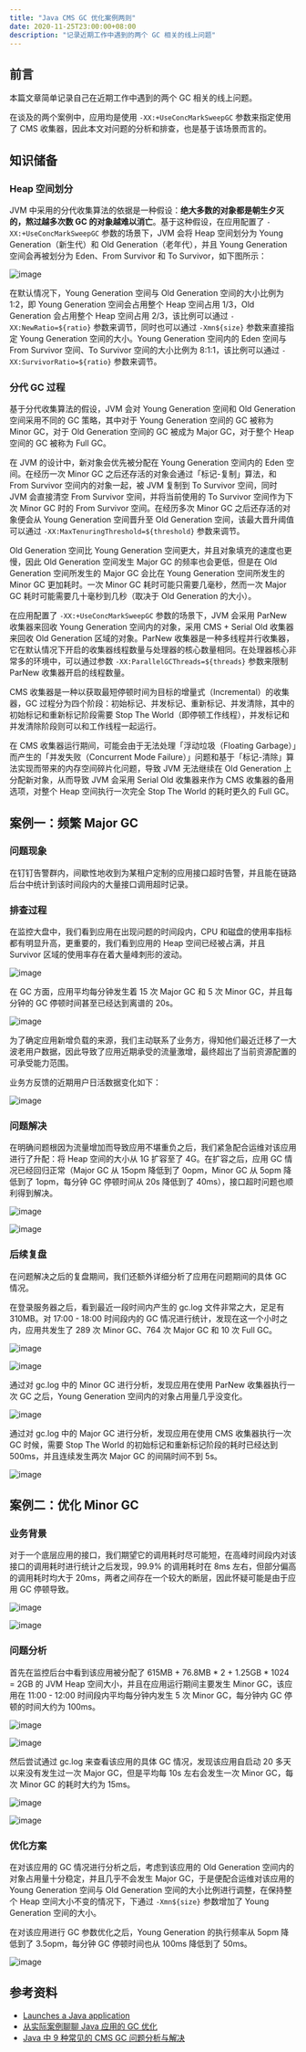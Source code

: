 ```yaml
---
title: "Java CMS GC 优化案例两则"
date: 2020-11-25T23:00:00+08:00
description: "记录近期工作中遇到的两个 GC 相关的线上问题"
---
```


## 前言

本篇文章简单记录自己在近期工作中遇到的两个 GC 相关的线上问题。

在谈及的两个案例中，应用均是使用 `-XX:+UseConcMarkSweepGC` 参数来指定使用了 CMS 收集器，因此本文对问题的分析和排查，也是基于该场景而言的。<!--more-->

## 知识储备

### Heap 空间划分

JVM 中采用的分代收集算法的依据是一种假设：**绝大多数的对象都是朝生夕灭的，熬过越多次数 GC 的对象越难以消亡**。基于这种假设，在应用配置了 `-XX:+UseConcMarkSweepGC` 参数的场景下，JVM 会将 Heap 空间划分为 Young Generation（新生代）和 Old Generation（老年代），并且 Young Generation 空间会再被划分为 Eden、From Survivor 和 To Survivor，如下图所示：

![image](/images/java-cms-gc-optimizations/java-heap.png)

在默认情况下，Young Generation 空间与 Old Generation 空间的大小比例为 1:2，即 Young Generation 空间会占用整个 Heap 空间占用 1/3，Old Generation 会占用整个 Heap 空间占用 2/3，该比例可以通过 `-XX:NewRatio=${ratio}` 参数来调节，同时也可以通过 `-Xmn${size}` 参数来直接指定 Young Generation 空间的大小。Young Generation 空间内的 Eden 空间与 From Survivor 空间、To Survivor 空间的大小比例为 8:1:1，该比例可以通过 `-XX:SurvivorRatio=${ratio}` 参数来调节。

### 分代 GC 过程

基于分代收集算法的假设，JVM 会对 Young Generation 空间和 Old Generation 空间采用不同的 GC 策略，其中对于 Young Generation 空间的 GC 被称为 Minor GC，对于 Old Generation 空间的 GC 被成为 Major GC，对于整个 Heap 空间的 GC 被称为 Full GC。

在 JVM 的设计中，新对象会优先被分配在 Young Generation 空间内的 Eden 空间。在经历一次 Minor GC 之后还存活的对象会通过「标记-复制」算法，和 From Survivor 空间内的对象一起，被 JVM 复制到 To Survivor 空间，同时 JVM 会直接清空 From Survivor 空间，并将当前使用的 To Survivor 空间作为下次 Minor GC 时的 From Survivor 空间。在经历多次 Minor GC 之后还存活的对象便会从 Young Generation 空间晋升至 Old Generation 空间，该最大晋升阈值可以通过 `-XX:MaxTenuringThreshold=${threshold}` 参数来调节。

Old Generation 空间比 Young Generation 空间更大，并且对象填充的速度也更慢，因此 Old Generation 空间发生 Major GC 的频率也会更低，但是在 Old Generation 空间所发生的 Major GC 会比在 Young Generation 空间所发生的 Minor GC 更加耗时。一次 Minor GC 耗时可能只需要几毫秒，然而一次 Major GC 耗时可能需要几十毫秒到几秒（取决于 Old Generation 的大小）。

在应用配置了 `-XX:+UseConcMarkSweepGC` 参数的场景下，JVM 会采用 ParNew 收集器来回收 Young Generation 空间内的对象，采用 CMS + Serial Old 收集器来回收 Old Generation 区域的对象。ParNew 收集器是一种多线程并行收集器，它在默认情况下开启的收集器线程数量与处理器的核心数量相同。在处理器核心非常多的环境中，可以通过参数 `-XX:ParallelGCThreads=${threads}` 参数来限制 ParNew 收集器开启的线程数量。

CMS 收集器是一种以获取最短停顿时间为目标的增量式（Incremental）的收集器，GC 过程分为四个阶段：初始标记、并发标记、重新标记、并发清除，其中的初始标记和重新标记阶段需要 Stop The World（即停顿工作线程），并发标记和并发清除阶段则可以和工作线程一起运行。

在 CMS 收集器运行期间，可能会由于无法处理「浮动垃圾（Floating Garbage）」而产生的「并发失败（Concurrent Mode Failure）」问题和基于「标记-清除」算法实现而带来的内存空间碎片化问题，导致 JVM 无法继续在 Old Generation 上分配新对象，从而导致 JVM 会采用 Serial Old 收集器来作为 CMS 收集器的备用选项，对整个 Heap 空间执行一次完全 Stop The World 的耗时更久的 Full GC。

## 案例一：频繁 Major GC

### 问题现象

在钉钉告警群内，间歇性地收到为某租户定制的应用接口超时告警，并且能在链路后台中统计到该时间段内的大量接口调用超时记录。

### 排查过程

在监控大盘中，我们看到应用在出现问题的时间段内，CPU 和磁盘的使用率指标都有明显升高，更重要的，我们看到应用的 Heap 空间已经被占满，并且 Survivor 区域的使用率存在着大量峰刺形的波动。

![image](/images/java-cms-gc-optimizations/1-heap-abnormal.png)

在 GC 方面，应用平均每分钟发生着 15 次 Major GC 和 5 次 Minor GC，并且每分钟的 GC 停顿时间甚至已经达到离谱的 20s。

![image](/images/java-cms-gc-optimizations/1-gc-abnormal.png)

为了确定应用新增负载的来源，我们主动联系了业务方，得知他们最近迁移了一大波老用户数据，因此导致了应用近期承受的流量激增，最终超出了当前资源配置的可承受能力范围。

业务方反馈的近期用户日活数据变化如下：

![image](/images/java-cms-gc-optimizations/daily-active-user.png)

### 问题解决

在明确问题根因为流量增加而导致应用不堪重负之后，我们紧急配合运维对该应用进行了升配：将 Heap 空间的大小从 1G 扩容至了 4G。在扩容之后，应用 GC 情况已经回归正常（Major GC 从 15opm 降低到了 0opm，Minor GC 从 5opm 降低到了 1opm，每分钟 GC 停顿时间从 20s 降低到了 40ms），接口超时问题也顺利得到解决。

![image](/images/java-cms-gc-optimizations/1-heap-normal.png)

![image](/images/java-cms-gc-optimizations/1-gc-normal.png)

### 后续复盘

在问题解决之后的复盘期间，我们还额外详细分析了应用在问题期间的具体 GC 情况。

在登录服务器之后，看到最近一段时间内产生的 gc.log 文件非常之大，足足有 310MB。对 17:00 - 18:00 时间段内的 GC 情况进行统计，发现在这一个小时之内，应用共发生了 289 次 Minor GC、764 次 Major GC 和 10 次 Full GC。

![image](/images/java-cms-gc-optimizations/1-gc-log.png)

![image](/images/java-cms-gc-optimizations/1-gc-times.png)

通过对 gc.log 中的 Minor GC 进行分析，发现应用在使用 ParNew 收集器执行一次 GC 之后，Young Generation 空间内的对象占用量几乎没变化。

![image](/images/java-cms-gc-optimizations/1-gc-minor.png)

通过对 gc.log 中的 Major GC 进行分析，发现应用在使用 CMS 收集器执行一次 GC 时候，需要 Stop The World 的初始标记和重新标记阶段的耗时已经达到 500ms，并且连续发生两次 Major GC 的间隔时间不到 5s。

![image](/images/java-cms-gc-optimizations/1-gc-major.png)

## 案例二：优化 Minor GC

### 业务背景

对于一个底层应用的接口，我们期望它的调用耗时尽可能短，在高峰时间段内对该接口的调用耗时进行统计之后发现，99.9% 的调用耗时在 8ms 左右，但部分偏高的调用耗时均大于 20ms，两者之间存在一个较大的断层，因此怀疑可能是由于应用 GC 停顿导致。

![image](/images/java-cms-gc-optimizations/2-api-count.png)

![image](/images/java-cms-gc-optimizations/2-api-trace.png)

### 问题分析

首先在监控后台中看到该应用被分配了 615MB + 76.8MB \* 2 + 1.25GB \* 1024 = 2GB 的 JVM Heap 空间大小，并且在应用运行期间主要发生 Minor GC，该应用在 11:00 - 12:00 时间段内平均每分钟内发生 5 次 Minor GC，每分钟内 GC 停顿的时间大约为 100ms。

![image](/images/java-cms-gc-optimizations/2-heap-before.png)

![image](/images/java-cms-gc-optimizations/2-gc-before.png)

然后尝试通过 gc.log 来查看该应用的具体 GC 情况，发现该应用自启动 20 多天以来没有发生过一次 Major GC，但是平均每 10s 左右会发生一次 Minor GC，每次 Minor GC 的耗时大约为 15ms。

![image](/images/java-cms-gc-optimizations/2-gc-major.png)

![image](/images/java-cms-gc-optimizations/2-gc-minor.png)

### 优化方案

在对该应用的 GC 情况进行分析之后，考虑到该应用的 Old Generation 空间内的对象占用量十分稳定，并且几乎不会发生 Major GC，于是便配合运维对该应用的 Young Generation 空间与 Old Generation 空间的大小比例进行调整，在保持整个 Heap 空间大小不变的情况下，下通过 `-Xmn${size}` 参数增加了 Young Generation 空间的大小。

在对该应用进行 GC 参数优化之后，Young Generation 的执行频率从 5opm 降低到了 3.5opm，每分钟 GC 停顿时间也从 100ms 降低到了 50ms。

![image](/images/java-cms-gc-optimizations/2-gc-after.png)

## 参考资料

- [Launches a Java application](https://docs.oracle.com/javase/8/docs/technotes/tools/unix/java.html)
- [从实际案例聊聊 Java 应用的 GC 优化](https://tech.meituan.com/2017/12/29/jvm-optimize.html)
- [Java 中 9 种常见的 CMS GC 问题分析与解决](https://tech.meituan.com/2020/11/12/java-9-cms-gc.html)
